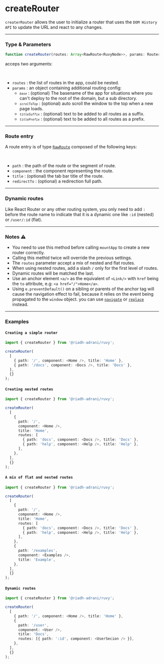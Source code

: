 # createRouter

`createrRouter` allows the user to initialize a router that uses the `DOM History API` to update the URL and react to any changes.

<hr/>

### Type & Parameters

```ts
function createRouter(routes: Array<RawRoute<RuvyNode>>, params: RouterParams): void;
```

acceps two arguments:

<br/>

- `routes` : the list of routes in the app, could be nested.
- `params` : an object containing additional routing config:
  - <small>_`base`_</small> : (optional) The basename of the app for situations where you can't deploy to the root of the domain, but a sub directory.
  - <small>_`scrolToTop`_</small> : (optional) auto scroll the window to the top when a new page loads.
  - <small>_`titleSuffix`_</small> : (optional) text to be added to all routes as a suffix.
  - <small>_`titlePrefix`_</small> : (optional) text to be added to all routes as a prefix.

<hr/>

### Route entry

A route entry is of type [`RawRoute`](/docs/types#rawroute) composed of the following keys:

<br/>

- `path` : the path of the route or the segment of route.
- `component` : the component representing the route.
- `title` : (optional) the tab bar title of the route.
- `redirectTo` : (optional) a redirection full path.

<hr/>

### Dynamic routes

Like React Router or any other routing system, you only need to add `:` before the route name to indicate that it is a dynamic one like `:id` (nested) or `/user/:id` (flat).

<hr/>

### Notes ⚠️

- You need to use this method before calling `mountApp` to create a new router correctly.
- Calling this methid twice will override the previous settings.
- The `routes` parameter accept a mix of nested and flat routes.
- When using nested routes, add a slash `/` only for the first level of routes.
- Dynamic routes will be matched the last.
- Use an anchor element `<a/>` as the equivalent of `<Link/>` with `href` being the `to` attribute, e.g: `<a href="/">Home</a>`.
- Using `e.preventDefault()` on a sibling or parents of the anchor tag will cause the navigation effect to fail, because it relies on the event being propagated to the `window` object. you can use [`navigate`](/docs/api/navigate) or [`replace`](/docs/api/replace) instead.

<hr/>

### Examples

#### `Creating a simple router`

```ts
import { createRouter } from '@riadh-adrani/ruvy';

createRouter(
  [
    { path: '/', component: <Home />, title: 'Home' },
    { path: '/docs', component: <Docs />, title: 'Docs' },
  ],
  {}
);
```

#### `Creating nested routes`

```ts
import { createRouter } from '@riadh-adrani/ruvy';

createRouter(
  [
    {
      path: '/',
      component: <Home />,
      title: 'Home',
      routes: [
        { path: 'docs', component: <Docs />, title: 'Docs' },
        { path: 'help', component: <Help />, title: 'Help' },
      ],
    },
  ],
  {}
);
```

#### `A mix of flat and nested routes`

```ts
import { createRouter } from '@riadh-adrani/ruvy';

createRouter(
  [
    {
      path: '/',
      component: <Home />,
      title: 'Home',
      routes: [
        { path: 'docs', component: <Docs />, title: 'Docs' },
        { path: 'help', component: <Help />, title: 'Help' },
      ],
    },
    {
      path: '/examples',
      component: <Examples />,
      title: 'Example',
    },
  ],
  {}
);
```

#### `Dynamic routes`

```ts
import { createRouter } from '@riadh-adrani/ruvy';

createRouter(
  [
    { path: '/', component: <Home />, title: 'Home' },
    {
      path: '/user',
      component: <User />,
      title: 'Docs',
      routes: [{ path: ':id', component: <UserSecion /> }],
    },
  ],
  {}
);
```
